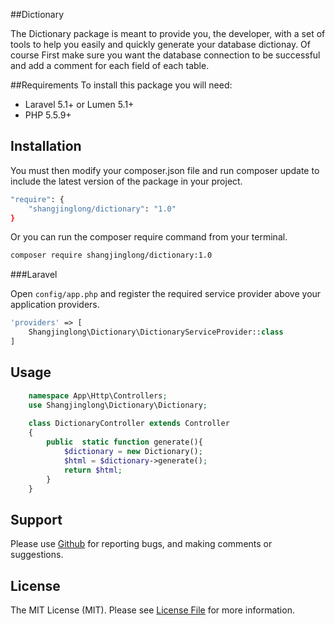 ##Dictionary

The Dictionary package is meant to provide you, the developer, with a set of tools to help you easily and quickly generate your database dictionay. 
Of course First make sure you want the database connection to be successful and add a comment for each field of each table.


##Requirements
To install this package you will need:

 - Laravel 5.1+ or Lumen 5.1+
 - PHP 5.5.9+

## Installation

You must then modify your composer.json file and run composer update to include the latest version of the package in your project.
```sh
"require": {
    "shangjinglong/dictionary": "1.0"
}
```
Or you can run the composer require command from your terminal.
```sh
composer require shangjinglong/dictionary:1.0
```


###Laravel

Open `config/app.php` and register the required service provider above your application providers.
```php
'providers' => [
    Shangjinglong\Dictionary\DictionaryServiceProvider::class
]
```

## Usage

```php
    namespace App\Http\Controllers;
    use Shangjinglong\Dictionary\Dictionary;
    
    class DictionaryController extends Controller
    {
        public  static function generate(){
            $dictionary = new Dictionary();
            $html = $dictionary->generate();
            return $html;
        }
    }
```



## Support

Please use [Github](https://github.com/shangjinglong/dictionary) for reporting bugs, and making comments or suggestions. 



## License

The MIT License (MIT). Please see [License File](https://github.com/shangjinglong/dictionary/master/LICENSE) for more information.
